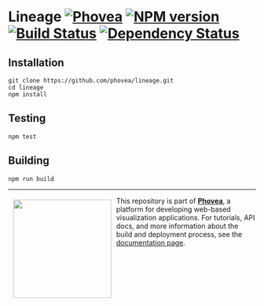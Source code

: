 Lineage [![Phovea][phovea-image]][phovea-url] [![NPM version][npm-image]][npm-url] [![Build Status][travis-image]][travis-url] [![Dependency Status][daviddm-image]][daviddm-url]
=====================



Installation
------------

```
git clone https://github.com/phovea/lineage.git
cd lineage
npm install
```

Testing
-------

```
npm test
```

Building
--------

```
npm run build
```



***

<a href="https://caleydo.org"><img src="http://caleydo.org/assets/images/logos/caleydo.svg" align="left" width="200px" hspace="10" vspace="6"></a>
This repository is part of **[Phovea](http://phovea.caleydo.org/)**, a platform for developing web-based visualization applications. For tutorials, API docs, and more information about the build and deployment process, see the [documentation page](http://caleydo.org/documentation/).


[phovea-image]: https://img.shields.io/badge/Phovea-Application-1BA64E.svg
[phovea-url]: https://phovea.caleydo.org
[npm-image]: https://badge.fury.io/js/genealogy_vis.svg
[npm-url]: https://npmjs.org/package/genealogy_vis
[travis-image]: https://travis-ci.org/phovea/genealogy_vis.svg?branch=master
[travis-url]: https://travis-ci.org/phovea/genealogy_vis
[daviddm-image]: https://david-dm.org/phovea/genealogy_vis.svg?theme=shields.io
[daviddm-url]: https://david-dm.org/phovea/genealogy_vis
